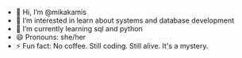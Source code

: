- 👋 Hi, I’m @mikakamis
- 👀 I’m interested in learn about systems and database development
- 🌱 I’m currently learning sql and python
- 😄 Pronouns: she/her
- ⚡ Fun fact: No coffee. Still coding. Still alive. It's a mystery.

<!---
mikakamis/mikakamis is a ✨ special ✨ repository because its `README.md` (this file) appears on your GitHub profile.
You can click the Preview link to take a look at your changes.
--->
